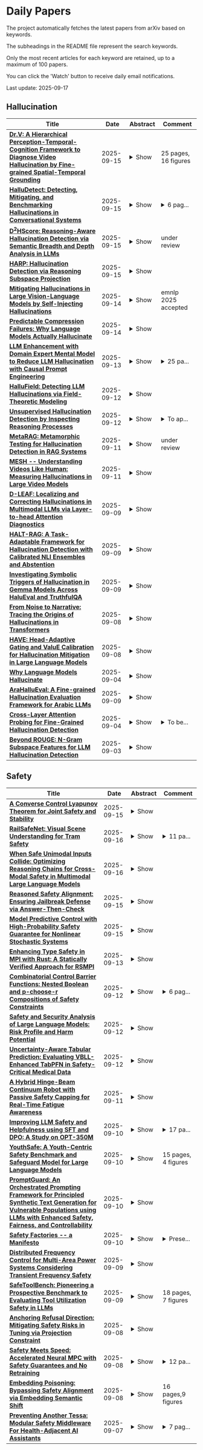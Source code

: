 # Daily Papers
The project automatically fetches the latest papers from arXiv based on keywords.

The subheadings in the README file represent the search keywords.

Only the most recent articles for each keyword are retained, up to a maximum of 100 papers.

You can click the 'Watch' button to receive daily email notifications.

Last update: 2025-09-17

## Hallucination
| **Title** | **Date** | **Abstract** | **Comment** |
| --- | --- | --- | --- |
| **[Dr.V: A Hierarchical Perception-Temporal-Cognition Framework to Diagnose Video Hallucination by Fine-grained Spatial-Temporal Grounding](http://arxiv.org/abs/2509.11866v1)** | 2025-09-15 | <details><summary>Show</summary><p>Recent advancements in large video models (LVMs) have significantly enhance video understanding. However, these models continue to suffer from hallucinations, producing content that conflicts with input videos. To address this issue, we propose Dr.V, a hierarchical framework covering perceptive, temporal, and cognitive levels to diagnose video hallucination by fine-grained spatial-temporal grounding. Dr.V comprises of two key components: a benchmark dataset Dr.V-Bench and a satellite video agent Dr.V-Agent. Dr.V-Bench includes 10k instances drawn from 4,974 videos spanning diverse tasks, each enriched with detailed spatial-temporal annotation. Dr.V-Agent detects hallucinations in LVMs by systematically applying fine-grained spatial-temporal grounding at the perceptive and temporal levels, followed by cognitive level reasoning. This step-by-step pipeline mirrors human-like video comprehension and effectively identifies hallucinations. Extensive experiments demonstrate that Dr.V-Agent is effective in diagnosing hallucination while enhancing interpretability and reliability, offering a practical blueprint for robust video understanding in real-world scenarios. All our data and code are available at https://github.com/Eurekaleo/Dr.V.</p></details> | 25 pages, 16 figures |
| **[HalluDetect: Detecting, Mitigating, and Benchmarking Hallucinations in Conversational Systems](http://arxiv.org/abs/2509.11619v1)** | 2025-09-15 | <details><summary>Show</summary><p>Large Language Models (LLMs) are widely used in industry but remain prone to hallucinations, limiting their reliability in critical applications. This work addresses hallucination reduction in consumer grievance chatbots built using LLaMA 3.1 8B Instruct, a compact model frequently used in industry. We develop HalluDetect, an LLM-based hallucination detection system that achieves an F1 score of 69% outperforming baseline detectors by 25.44%. Benchmarking five chatbot architectures, we find that out of them, AgentBot minimizes hallucinations to 0.4159 per turn while maintaining the highest token accuracy (96.13%), making it the most effective mitigation strategy. Our findings provide a scalable framework for hallucination mitigation, demonstrating that optimized inference strategies can significantly improve factual accuracy. While applied to consumer law, our approach generalizes to other high-risk domains, enhancing trust in LLM-driven assistants. We will release the code and dataset</p></details> | <details><summary>6 pag...</summary><p>6 pages + references + appendix, 3 figures, 2 tables</p></details> |
| **[D$^2$HScore: Reasoning-Aware Hallucination Detection via Semantic Breadth and Depth Analysis in LLMs](http://arxiv.org/abs/2509.11569v1)** | 2025-09-15 | <details><summary>Show</summary><p>Although large Language Models (LLMs) have achieved remarkable success, their practical application is often hindered by the generation of non-factual content, which is called "hallucination". Ensuring the reliability of LLMs' outputs is a critical challenge, particularly in high-stakes domains such as finance, security, and healthcare. In this work, we revisit hallucination detection from the perspective of model architecture and generation dynamics. Leveraging the multi-layer structure and autoregressive decoding process of LLMs, we decompose hallucination signals into two complementary dimensions: the semantic breadth of token representations within each layer, and the semantic depth of core concepts as they evolve across layers. Based on this insight, we propose \textbf{D$^2$HScore (Dispersion and Drift-based Hallucination Score)}, a training-free and label-free framework that jointly measures: (1) \textbf{Intra-Layer Dispersion}, which quantifies the semantic diversity of token representations within each layer; and (2) \textbf{Inter-Layer Drift}, which tracks the progressive transformation of key token representations across layers. To ensure drift reflects the evolution of meaningful semantics rather than noisy or redundant tokens, we guide token selection using attention signals. By capturing both the horizontal and vertical dynamics of representation during inference, D$^2$HScore provides an interpretable and lightweight proxy for hallucination detection. Extensive experiments across five open-source LLMs and five widely used benchmarks demonstrate that D$^2$HScore consistently outperforms existing training-free baselines.</p></details> | under review |
| **[HARP: Hallucination Detection via Reasoning Subspace Projection](http://arxiv.org/abs/2509.11536v1)** | 2025-09-15 | <details><summary>Show</summary><p>Hallucinations in Large Language Models (LLMs) pose a major barrier to their reliable use in critical decision-making. Although existing hallucination detection methods have improved accuracy, they still struggle with disentangling semantic and reasoning information and maintaining robustness. To address these challenges, we propose HARP (Hallucination detection via reasoning subspace projection), a novel hallucination detection framework. HARP establishes that the hidden state space of LLMs can be decomposed into a direct sum of a semantic subspace and a reasoning subspace, where the former encodes linguistic expression and the latter captures internal reasoning processes. Moreover, we demonstrate that the Unembedding layer can disentangle these subspaces, and by applying Singular Value Decomposition (SVD) to its parameters, the basis vectors spanning the semantic and reasoning subspaces are obtained. Finally, HARP projects hidden states onto the basis vectors of the reasoning subspace, and the resulting projections are then used as input features for hallucination detection in LLMs. By using these projections, HARP reduces the dimension of the feature to approximately 5% of the original, filters out most noise, and achieves enhanced robustness. Experiments across multiple datasets show that HARP achieves state-of-the-art hallucination detection performance; in particular, it achieves an AUROC of 92.8% on TriviaQA, outperforming the previous best method by 7.5%.</p></details> |  |
| **[Mitigating Hallucinations in Large Vision-Language Models by Self-Injecting Hallucinations](http://arxiv.org/abs/2509.11287v1)** | 2025-09-14 | <details><summary>Show</summary><p>Large Vision-Language Models (LVLMs) suffer from serious hallucination problems, where the model-generated responses are inconsistent with the visual inputs. Existing hallucination mitigation methods are mainly based on preference alignment and require external human annotations or auxiliary models for preference data collection, which increase costs and limit sustainable improvement. To tackle these challenges, we propose Autonomous Preference Alignment via Self-Injection (APASI), a novel and generalizable method that mitigates hallucinations without external dependencies. APASI leverages the target LVLM to self-inject hallucinations into a generated response, creating a pair of responses with varying preference levels. During the self-injection process, the dis-preferred response is generated based on three key observations of hallucinations, ensuring it simulates real hallucination patterns. This fidelity offers an accurate learning signal for hallucination mitigation. Moreover, APASI incorporates an iterative alignment training strategy combined with curriculum learning to periodically update the preference data with increasing challenge, enabling stable and continuous enhancement of the LVLM. Extensive experiments across six benchmarks show that APASI not only effectively mitigates hallucinations for three baseline models but also achieves comparable or even superior performance to alignment-based methods with external dependency, thereby demonstrating its effectiveness and generalization capability. The code is available at https://github.com/davidluciolu/APASI.</p></details> | emnlp 2025 accepted |
| **[Predictable Compression Failures: Why Language Models Actually Hallucinate](http://arxiv.org/abs/2509.11208v1)** | 2025-09-14 | <details><summary>Show</summary><p>Large language models perform near-Bayesian inference yet violate permutation invariance on exchangeable data. We resolve this by showing transformers minimize expected conditional description length (cross-entropy) over orderings, $\mathbb{E}_\pi[\ell(Y \mid \Gamma_\pi(X))]$, which admits a Kolmogorov-complexity interpretation up to additive constants, rather than the permutation-invariant description length $\ell(Y \mid X)$. This makes them Bayesian in expectation, not in realization. We derive (i) a Quantified Martingale Violation bound showing order-induced deviations scale as $O(\log n)$ with constants; (ii) the Expectation-level Decompression Law linking information budgets to reliability for Bernoulli predicates; and (iii) deployable planners (B2T/RoH/ISR) for answer/abstain decisions. Empirically, permutation dispersion follows $a+b\ln n$ (Qwen2-7B $b \approx 0.377$, Llama-3.1-8B $b \approx 0.147$); permutation mixtures improve ground-truth likelihood/accuracy; and randomized dose-response shows hallucinations drop by $\sim 0.13$ per additional nat. A pre-specified audit with a fixed ISR=1.0 achieves near-0\% hallucinations via calibrated refusal at 24\% abstention. The framework turns hallucinations into predictable compression failures and enables principled information budgeting.</p></details> |  |
| **[LLM Enhancement with Domain Expert Mental Model to Reduce LLM Hallucination with Causal Prompt Engineering](http://arxiv.org/abs/2509.10818v1)** | 2025-09-13 | <details><summary>Show</summary><p>Difficult decision-making problems abound in various disciplines and domains. The proliferation of generative techniques, especially large language models (LLMs), has excited interest in using them for decision support. However, LLMs cannot yet resolve missingness in their training data, leading to hallucinations. Retrieval-Augmented Generation (RAG) enhances LLMs by incorporating external information retrieval, reducing hallucinations and improving accuracy. Yet, RAG and related methods are only partial solutions, as they may lack access to all necessary sources or key missing information. Even everyday issues often challenge LLMs' abilities. Submitting longer prompts with context and examples is one approach to address knowledge gaps, but designing effective prompts is non-trivial and may not capture complex mental models of domain experts. For tasks with missing critical information, LLMs are insufficient, as are many existing systems poorly represented in available documents. This paper explores how LLMs can make decision-making more efficient, using a running example of evaluating whether to respond to a call for proposals. We propose a technology based on optimized human-machine dialogue and monotone Boolean and k-valued functions to discover a computationally tractable personal expert mental model (EMM) of decision-making. Our EMM algorithm for LLM prompt engineering has four steps: (1) factor identification, (2) hierarchical structuring of factors, (3) generating a generalized expert mental model specification, and (4) generating a detailed generalized expert mental model from that specification.</p></details> | <details><summary>25 pa...</summary><p>25 pages,4 figures, 2 tables</p></details> |
| **[HalluField: Detecting LLM Hallucinations via Field-Theoretic Modeling](http://arxiv.org/abs/2509.10753v1)** | 2025-09-12 | <details><summary>Show</summary><p>Large Language Models (LLMs) exhibit impressive reasoning and question-answering capabilities. However, they often produce inaccurate or unreliable content known as hallucinations. This unreliability significantly limits their deployment in high-stakes applications. Thus, there is a growing need for a general-purpose method to detect hallucinations in LLMs. In this work, we introduce HalluField, a novel field-theoretic approach for hallucination detection based on a parametrized variational principle and thermodynamics. Inspired by thermodynamics, HalluField models an LLM's response to a given query and temperature setting as a collection of discrete likelihood token paths, each associated with a corresponding energy and entropy. By analyzing how energy and entropy distributions vary across token paths under changes in temperature and likelihood, HalluField quantifies the semantic stability of a response. Hallucinations are then detected by identifying unstable or erratic behavior in this energy landscape. HalluField is computationally efficient and highly practical: it operates directly on the model's output logits without requiring fine-tuning or auxiliary neural networks. Notably, the method is grounded in a principled physical interpretation, drawing analogies to the first law of thermodynamics. Remarkably, by modeling LLM behavior through this physical lens, HalluField achieves state-of-the-art hallucination detection performance across models and datasets.</p></details> |  |
| **[Unsupervised Hallucination Detection by Inspecting Reasoning Processes](http://arxiv.org/abs/2509.10004v1)** | 2025-09-12 | <details><summary>Show</summary><p>Unsupervised hallucination detection aims to identify hallucinated content generated by large language models (LLMs) without relying on labeled data. While unsupervised methods have gained popularity by eliminating labor-intensive human annotations, they frequently rely on proxy signals unrelated to factual correctness. This misalignment biases detection probes toward superficial or non-truth-related aspects, limiting generalizability across datasets and scenarios. To overcome these limitations, we propose IRIS, an unsupervised hallucination detection framework, leveraging internal representations intrinsic to factual correctness. IRIS prompts the LLM to carefully verify the truthfulness of a given statement, and obtain its contextualized embedding as informative features for training. Meanwhile, the uncertainty of each response is considered a soft pseudolabel for truthfulness. Experimental results demonstrate that IRIS consistently outperforms existing unsupervised methods. Our approach is fully unsupervised, computationally low cost, and works well even with few training data, making it suitable for real-time detection.</p></details> | <details><summary>To ap...</summary><p>To appear in EMNLP 2025</p></details> |
| **[MetaRAG: Metamorphic Testing for Hallucination Detection in RAG Systems](http://arxiv.org/abs/2509.09360v1)** | 2025-09-11 | <details><summary>Show</summary><p>Large Language Models (LLMs) are increasingly deployed in enterprise applications, yet their reliability remains limited by hallucinations, i.e., confident but factually incorrect information. Existing detection approaches, such as SelfCheckGPT and MetaQA, primarily target standalone LLMs and do not address the unique challenges of Retrieval-Augmented Generation (RAG) systems, where responses must be consistent with retrieved evidence. We therefore present MetaRAG, a metamorphic testing framework for hallucination detection in Retrieval-Augmented Generation (RAG) systems. MetaRAG operates in a real-time, unsupervised, black-box setting, requiring neither ground-truth references nor access to model internals, making it suitable for proprietary and high-stakes domains. The framework proceeds in four stages: (1) decompose answers into atomic factoids, (2) generate controlled mutations of each factoid using synonym and antonym substitutions, (3) verify each variant against the retrieved context (synonyms are expected to be entailed and antonyms contradicted), and (4) aggregate penalties for inconsistencies into a response-level hallucination score. Crucially for identity-aware AI, MetaRAG localizes unsupported claims at the factoid span where they occur (e.g., pregnancy-specific precautions, LGBTQ+ refugee rights, or labor eligibility), allowing users to see flagged spans and enabling system designers to configure thresholds and guardrails for identity-sensitive queries. Experiments on a proprietary enterprise dataset illustrate the effectiveness of MetaRAG for detecting hallucinations and enabling trustworthy deployment of RAG-based conversational agents. We also outline a topic-based deployment design that translates MetaRAG's span-level scores into identity-aware safeguards; this design is discussed but not evaluated in our experiments.</p></details> | under review |
| **[MESH -- Understanding Videos Like Human: Measuring Hallucinations in Large Video Models](http://arxiv.org/abs/2509.08538v2)** | 2025-09-11 | <details><summary>Show</summary><p>Large Video Models (LVMs) build on the semantic capabilities of Large Language Models (LLMs) and vision modules by integrating temporal information to better understand dynamic video content. Despite their progress, LVMs are prone to hallucinations-producing inaccurate or irrelevant descriptions. Current benchmarks for video hallucination depend heavily on manual categorization of video content, neglecting the perception-based processes through which humans naturally interpret videos. We introduce MESH, a benchmark designed to evaluate hallucinations in LVMs systematically. MESH uses a Question-Answering framework with binary and multi-choice formats incorporating target and trap instances. It follows a bottom-up approach, evaluating basic objects, coarse-to-fine subject features, and subject-action pairs, aligning with human video understanding. We demonstrate that MESH offers an effective and comprehensive approach for identifying hallucinations in videos. Our evaluations show that while LVMs excel at recognizing basic objects and features, their susceptibility to hallucinations increases markedly when handling fine details or aligning multiple actions involving various subjects in longer videos.</p></details> |  |
| **[D-LEAF: Localizing and Correcting Hallucinations in Multimodal LLMs via Layer-to-head Attention Diagnostics](http://arxiv.org/abs/2509.07864v1)** | 2025-09-09 | <details><summary>Show</summary><p>Multimodal Large Language Models (MLLMs) achieve strong performance on tasks like image captioning and visual question answering, but remain prone to hallucinations, where generated text conflicts with the visual input. Prior work links this partly to insufficient visual attention, but existing attention-based detectors and mitigation typically apply uniform adjustments across layers and heads, obscuring where errors originate. In this paper, we first show these methods fail to accurately localize problematic layers. Then, we introduce two diagnostics: Layer Image Attention Entropy (LIAE) which flags anomalous layers, and Image Attention Focus (IAF) which scores attention heads within those layers. Analysis shows that LIAE pinpoints faulty layers and IAF reliably ranks heads that warrant correction. Guided by these signals, we propose Dynamic Layer-wise Entropy and Attention Fusion (D-LEAF), a task-agnostic, attention-guided method that dynamically localizes and corrects errors during inference with negligible overhead. Results show our D-LEAF delivers a 53% relative improvement on standard captioning benchmarks, and on VQA both accuracy and F1-score improve by approximately 4%, substantially suppressing hallucinations while preserving efficiency.</p></details> |  |
| **[HALT-RAG: A Task-Adaptable Framework for Hallucination Detection with Calibrated NLI Ensembles and Abstention](http://arxiv.org/abs/2509.07475v1)** | 2025-09-09 | <details><summary>Show</summary><p>Detecting content that contradicts or is unsupported by a given source text is a critical challenge for the safe deployment of generative language models. We introduce HALT-RAG, a post-hoc verification system designed to identify hallucinations in the outputs of Retrieval-Augmented Generation (RAG) pipelines. Our flexible and task-adaptable framework uses a universal feature set derived from an ensemble of two frozen, off-the-shelf Natural Language Inference (NLI) models and lightweight lexical signals. These features are used to train a simple, calibrated, and task-adapted meta-classifier. Using a rigorous 5-fold out-of-fold (OOF) training protocol to prevent data leakage and produce unbiased estimates, we evaluate our system on the HaluEval benchmark. By pairing our universal feature set with a lightweight, task-adapted classifier and a precision-constrained decision policy, HALT-RAG achieves strong OOF F1-scores of 0.7756, 0.9786, and 0.7391 on the summarization, QA, and dialogue tasks, respectively. The system's well-calibrated probabilities enable a practical abstention mechanism, providing a reliable tool for balancing model performance with safety requirements.</p></details> |  |
| **[Investigating Symbolic Triggers of Hallucination in Gemma Models Across HaluEval and TruthfulQA](http://arxiv.org/abs/2509.09715v1)** | 2025-09-09 | <details><summary>Show</summary><p>Hallucination in Large Language Models (LLMs) is a well studied problem. However, the properties that make LLM intrinsically vulnerable to hallucinations have not been identified and studied. This research identifies and characterizes the key properties, allowing us to pinpoint vulnerabilities within the model's internal mechanisms. To solidify on these properties, we utilized two established datasets, HaluEval and TruthfulQA and convert their existing format of question answering into various other formats to narrow down these properties as the reason for the hallucinations. Our findings reveal that hallucination percentages across symbolic properties are notably high for Gemma-2-2B, averaging 79.0% across tasks and datasets. With increased model scale, hallucination drops to 73.6% for Gemma-2-9B and 63.9% for Gemma-2-27B, reflecting a 15 percentage point reduction overall. Although the hallucination rate decreases as the model size increases, a substantial amount of hallucination caused by symbolic properties still persists. This is especially evident for modifiers (ranging from 84.76% to 94.98%) and named entities (ranging from 83.87% to 93.96%) across all Gemma models and both datasets. These findings indicate that symbolic elements continue to confuse the models, pointing to a fundamental weakness in how these LLMs process such inputs--regardless of their scale.</p></details> |  |
| **[From Noise to Narrative: Tracing the Origins of Hallucinations in Transformers](http://arxiv.org/abs/2509.06938v1)** | 2025-09-08 | <details><summary>Show</summary><p>As generative AI systems become competent and democratized in science, business, and government, deeper insight into their failure modes now poses an acute need. The occasional volatility in their behavior, such as the propensity of transformer models to hallucinate, impedes trust and adoption of emerging AI solutions in high-stakes areas. In the present work, we establish how and when hallucinations arise in pre-trained transformer models through concept representations captured by sparse autoencoders, under scenarios with experimentally controlled uncertainty in the input space. Our systematic experiments reveal that the number of semantic concepts used by the transformer model grows as the input information becomes increasingly unstructured. In the face of growing uncertainty in the input space, the transformer model becomes prone to activate coherent yet input-insensitive semantic features, leading to hallucinated output. At its extreme, for pure-noise inputs, we identify a wide variety of robustly triggered and meaningful concepts in the intermediate activations of pre-trained transformer models, whose functional integrity we confirm through targeted steering. We also show that hallucinations in the output of a transformer model can be reliably predicted from the concept patterns embedded in transformer layer activations. This collection of insights on transformer internal processing mechanics has immediate consequences for aligning AI models with human values, AI safety, opening the attack surface for potential adversarial attacks, and providing a basis for automatic quantification of a model's hallucination risk.</p></details> |  |
| **[HAVE: Head-Adaptive Gating and ValuE Calibration for Hallucination Mitigation in Large Language Models](http://arxiv.org/abs/2509.06596v1)** | 2025-09-08 | <details><summary>Show</summary><p>Large Language Models (LLMs) often produce hallucinations in retrieval-augmented or long-context generation, even when relevant evidence is present. This stems from two issues: head importance is treated as input-agnostic, and raw attention weights poorly reflect each token's true contribution. We present HAVE (Head-Adaptive Gating and ValuE Calibration), a parameter-free decoding framework that directly addresses both challenges. HAVE introduces head-adaptive gating, which performs instance-level soft reweighing of attention heads, and value calibration, which augments attention with the magnitude of value vectors to approximate write-back contribution. Together, these modules construct token-level evidence aligned with model updates and fuse it with the LM distribution through a lightweight uncertainty-scaled policy. HAVE requires no finetuning and operates in a single forward pass, making it efficient and broadly applicable. Experiments across multiple QA benchmarks and LLM families demonstrate that HAVE consistently reduces hallucinations and outperforms strong baselines, including DAGCD, with modest overhead. The framework is transparent, reproducible, and readily integrates with off-the-shelf LLMs, advancing trustworthy generation in real-world settings.</p></details> |  |
| **[Why Language Models Hallucinate](http://arxiv.org/abs/2509.04664v1)** | 2025-09-04 | <details><summary>Show</summary><p>Like students facing hard exam questions, large language models sometimes guess when uncertain, producing plausible yet incorrect statements instead of admitting uncertainty. Such "hallucinations" persist even in state-of-the-art systems and undermine trust. We argue that language models hallucinate because the training and evaluation procedures reward guessing over acknowledging uncertainty, and we analyze the statistical causes of hallucinations in the modern training pipeline. Hallucinations need not be mysterious -- they originate simply as errors in binary classification. If incorrect statements cannot be distinguished from facts, then hallucinations in pretrained language models will arise through natural statistical pressures. We then argue that hallucinations persist due to the way most evaluations are graded -- language models are optimized to be good test-takers, and guessing when uncertain improves test performance. This "epidemic" of penalizing uncertain responses can only be addressed through a socio-technical mitigation: modifying the scoring of existing benchmarks that are misaligned but dominate leaderboards, rather than introducing additional hallucination evaluations. This change may steer the field toward more trustworthy AI systems.</p></details> |  |
| **[AraHalluEval: A Fine-grained Hallucination Evaluation Framework for Arabic LLMs](http://arxiv.org/abs/2509.04656v2)** | 2025-09-09 | <details><summary>Show</summary><p>Recently, extensive research on the hallucination of the large language models (LLMs) has mainly focused on the English language. Despite the growing number of multilingual and Arabic-specific LLMs, evaluating LLMs' hallucination in the Arabic context remains relatively underexplored. The knowledge gap is particularly pressing given Arabic's widespread use across many regions and its importance in global communication and media. This paper presents the first comprehensive hallucination evaluation of Arabic and multilingual LLMs on two critical Arabic natural language generation tasks: generative question answering (GQA) and summarization. This study evaluates a total of 12 LLMs, including 4 Arabic pre-trained models, 4 multilingual models, and 4 reasoning-based models. To assess the factual consistency and faithfulness of LLMs' outputs, we developed a fine-grained hallucination evaluation framework consisting of 12 fine-grained hallucination indicators that represent the varying characteristics of each task. The results reveal that factual hallucinations are more prevalent than faithfulness errors across all models and tasks. Notably, the Arabic pre-trained model Allam consistently demonstrates lower hallucination rates than multilingual models and a comparative performance with reasoning-based models. The code is available at: https://github.com/aishaalansari57/AraHalluEval</p></details> |  |
| **[Cross-Layer Attention Probing for Fine-Grained Hallucination Detection](http://arxiv.org/abs/2509.09700v1)** | 2025-09-04 | <details><summary>Show</summary><p>With the large-scale adoption of Large Language Models (LLMs) in various applications, there is a growing reliability concern due to their tendency to generate inaccurate text, i.e. hallucinations. In this work, we propose Cross-Layer Attention Probing (CLAP), a novel activation probing technique for hallucination detection, which processes the LLM activations across the entire residual stream as a joint sequence. Our empirical evaluations using five LLMs and three tasks show that CLAP improves hallucination detection compared to baselines on both greedy decoded responses as well as responses sampled at higher temperatures, thus enabling fine-grained detection, i.e. the ability to disambiguate hallucinations and non-hallucinations among different sampled responses to a given prompt. This allows us to propose a detect-then-mitigate strategy using CLAP to reduce hallucinations and improve LLM reliability compared to direct mitigation approaches. Finally, we show that CLAP maintains high reliability even when applied out-of-distribution.</p></details> | <details><summary>To be...</summary><p>To be published at the TRUST-AI workshop, ECAI 2025</p></details> |
| **[Beyond ROUGE: N-Gram Subspace Features for LLM Hallucination Detection](http://arxiv.org/abs/2509.05360v1)** | 2025-09-03 | <details><summary>Show</summary><p>Large Language Models (LLMs) have demonstrated effectiveness across a wide variety of tasks involving natural language, however, a fundamental problem of hallucinations still plagues these models, limiting their trustworthiness in generating consistent, truthful information. Detecting hallucinations has quickly become an important topic, with various methods such as uncertainty estimation, LLM Judges, retrieval augmented generation (RAG), and consistency checks showing promise. Many of these methods build upon foundational metrics, such as ROUGE, BERTScore, or Perplexity, which often lack the semantic depth necessary to detect hallucinations effectively. In this work, we propose a novel approach inspired by ROUGE that constructs an N-Gram frequency tensor from LLM-generated text. This tensor captures richer semantic structure by encoding co-occurrence patterns, enabling better differentiation between factual and hallucinated content. We demonstrate this by applying tensor decomposition methods to extract singular values from each mode and use these as input features to train a multi-layer perceptron (MLP) binary classifier for hallucinations. Our method is evaluated on the HaluEval dataset and demonstrates significant improvements over traditional baselines, as well as competitive performance against state-of-the-art LLM judges.</p></details> |  |

## Safety
| **Title** | **Date** | **Abstract** | **Comment** |
| --- | --- | --- | --- |
| **[A Converse Control Lyapunov Theorem for Joint Safety and Stability](http://arxiv.org/abs/2509.12182v1)** | 2025-09-15 | <details><summary>Show</summary><p>We show that the existence of a strictly compatible pair of control Lyapunov and control barrier functions is equivalent to the existence of a single smooth Lyapunov function that certifies both asymptotic stability and safety. This characterization complements existing literature on converse Lyapunov functions by establishing a partial differential equation (PDE) characterization with prescribed boundary conditions on the safe set, ensuring that the safe set is exactly certified by this Lyapunov function. The result also implies that if a safety and stability specification cannot be certified by a single Lyapunov function, then any pair of control Lyapunov and control barrier functions necessarily leads to a conflict and cannot be satisfied simultaneously in a robust sense.</p></details> |  |
| **[RailSafeNet: Visual Scene Understanding for Tram Safety](http://arxiv.org/abs/2509.12125v2)** | 2025-09-16 | <details><summary>Show</summary><p>Tram-human interaction safety is an important challenge, given that trams frequently operate in densely populated areas, where collisions can range from minor injuries to fatal outcomes. This paper addresses the issue from the perspective of designing a solution leveraging digital image processing, deep learning, and artificial intelligence to improve the safety of pedestrians, drivers, cyclists, pets, and tram passengers. We present RailSafeNet, a real-time framework that fuses semantic segmentation, object detection and a rule-based Distance Assessor to highlight track intrusions. Using only monocular video, the system identifies rails, localises nearby objects and classifies their risk by comparing projected distances with the standard 1435mm rail gauge. Experiments on the diverse RailSem19 dataset show that a class-filtered SegFormer B3 model achieves 65% intersection-over-union (IoU), while a fine-tuned YOLOv8 attains 75.6% mean average precision (mAP) calculated at an intersection over union (IoU) threshold of 0.50. RailSafeNet therefore delivers accurate, annotation-light scene understanding that can warn drivers before dangerous situations escalate. Code available at https://github.com/oValach/RailSafeNet.</p></details> | <details><summary>11 pa...</summary><p>11 pages, 5 figures, EPIA2025</p></details> |
| **[When Safe Unimodal Inputs Collide: Optimizing Reasoning Chains for Cross-Modal Safety in Multimodal Large Language Models](http://arxiv.org/abs/2509.12060v2)** | 2025-09-16 | <details><summary>Show</summary><p>Multimodal Large Language Models (MLLMs) are susceptible to the implicit reasoning risk, wherein innocuous unimodal inputs synergistically assemble into risky multimodal data that produce harmful outputs. We attribute this vulnerability to the difficulty of MLLMs maintaining safety alignment through long-chain reasoning. To address this issue, we introduce Safe-Semantics-but-Unsafe-Interpretation (SSUI), the first dataset featuring interpretable reasoning paths tailored for such a cross-modal challenge. A novel training framework, Safety-aware Reasoning Path Optimization (SRPO), is also designed based on the SSUI dataset to align the MLLM's internal reasoning process with human safety values. Experimental results show that our SRPO-trained models achieve state-of-the-art results on key safety benchmarks, including the proposed Reasoning Path Benchmark (RSBench), significantly outperforming both open-source and top-tier commercial MLLMs.</p></details> |  |
| **[Reasoned Safety Alignment: Ensuring Jailbreak Defense via Answer-Then-Check](http://arxiv.org/abs/2509.11629v1)** | 2025-09-15 | <details><summary>Show</summary><p>As large language models (LLMs) continue to advance in capabilities, ensuring their safety against jailbreak attacks remains a critical challenge. In this paper, we introduce a novel safety alignment approach called Answer-Then-Check, which enhances LLM robustness against malicious prompts by applying thinking ability to mitigate jailbreaking problems before producing a final answer to the user. Our method enables models to directly answer the question in their thought and then critically evaluate its safety before deciding whether to provide it. To implement this approach, we construct the Reasoned Safety Alignment (ReSA) dataset, comprising 80K examples that teach models to reason through direct responses and then analyze their safety. Experimental results demonstrate that our approach achieves the Pareto frontier with superior safety capability while decreasing over-refusal rates on over-refusal benchmarks. Notably, the model fine-tuned with ReSA maintains general reasoning capabilities on benchmarks like MMLU, MATH500, and HumanEval. Besides, our method equips models with the ability to perform safe completion. Unlike post-hoc methods that can only reject harmful queries, our model can provide helpful and safe alternative responses for sensitive topics (e.g., self-harm). Furthermore, we discover that training on a small subset of just 500 examples can achieve comparable performance to using the full dataset, suggesting that safety alignment may require less data than previously assumed.</p></details> |  |
| **[Model Predictive Control with High-Probability Safety Guarantee for Nonlinear Stochastic Systems](http://arxiv.org/abs/2509.11584v1)** | 2025-09-15 | <details><summary>Show</summary><p>We present a model predictive control (MPC) framework for nonlinear stochastic systems that ensures safety guarantee with high probability. Unlike most existing stochastic MPC schemes, our method adopts a set-erosion that converts the probabilistic safety constraint into a tractable deterministic safety constraint on a smaller safe set over deterministic dynamics. As a result, our method is compatible with any off-the-shelf deterministic MPC algorithm. The key to the effectiveness of our method is a tight bound on the stochastic fluctuation of a stochastic trajectory around its nominal version. Our method is scalable and can guarantee safety with high probability level (e.g., 99.99%), making it particularly suitable for safety-critical applications involving complex nonlinear dynamics. Rigorous analysis is conducted to establish a theoretical safety guarantee, and numerical experiments are provided to validate the effectiveness of the proposed MPC method.</p></details> |  |
| **[Enhancing Type Safety in MPI with Rust: A Statically Verified Approach for RSMPI](http://arxiv.org/abs/2509.10803v1)** | 2025-09-13 | <details><summary>Show</summary><p>The Message Passing Interface (MPI) is a fundamental tool for building high-performance computing (HPC) applications, enabling efficient communication across distributed systems. Despite its widespread adoption, MPI's low-level interface and lack of built-in type safety make it prone to runtime errors, undefined behavior, and debugging challenges, especially in large-scale applications. Rust, a modern systems programming language, offers a compelling solution with its strong type system, which enforces memory and type safety at compile time without compromising performance. This paper introduces a type-safe communication framework for MPI, built on the RSMPI library, to address the limitations of traditional MPI programming. At its core is the TypedCommunicator, an abstraction that enforces static type safety in point-to-point communication operations. By leveraging Rust's Equivalence trait, our framework guarantees that only compatible types can participate in communication, catching mismatches either at compile time or through runtime validation. The framework supports both single-value and slice-based communication, providing an intuitive API for diverse data structures. Our implementation demonstrates that this approach eliminates common MPI errors, improves developer productivity, and maintains performance, adhering to Rust's principle of zero-cost abstractions. This work lays the foundation for extending type safety to collective operations, advancing the robustness of parallel computing in Rust.</p></details> |  |
| **[Combinatorial Control Barrier Functions: Nested Boolean and p-choose-r Compositions of Safety Constraints](http://arxiv.org/abs/2509.10716v1)** | 2025-09-12 | <details><summary>Show</summary><p>This paper investigates the problem of composing multiple control barrier functions (CBFs) -- and matrix control barrier functions (MCBFs) -- through logical and combinatorial operations. Standard CBF formulations naturally enable conjunctive (AND) combinations, but disjunctive (OR) and more general logical structures introduce nonsmoothness and possibly a combinatorial blow-up in the number of logical combinations. We introduce the framework of combinatorial CBFs that addresses p-choose-r safety specifications and their nested composition. The proposed framework ensures safety for the exact safe set in a scalable way, using the original number of primitive constraints. We establish theoretical guarantees on safety under these compositions, and we demonstrate their use on a patrolling problem in a multi-agent system.</p></details> | <details><summary>6 pag...</summary><p>6 pages, 3 figures, Submitted to Control System Letters (L-CSS) with the possibility of presenting at the American Control Conference (ACC) 2026</p></details> |
| **[Safety and Security Analysis of Large Language Models: Risk Profile and Harm Potential](http://arxiv.org/abs/2509.10655v1)** | 2025-09-12 | <details><summary>Show</summary><p>While the widespread deployment of Large Language Models (LLMs) holds great potential for society, their vulnerabilities to adversarial manipulation and exploitation can pose serious safety, security, and ethical risks. As new threats continue to emerge, it becomes critically necessary to assess the landscape of LLMs' safety and security against evolving adversarial prompt techniques. To understand the behavior of LLMs, this research provides an empirical analysis and risk profile of nine prominent LLMs, Claude Opus 4, DeepSeek V3 (both open-source and online), Gemini 2.5 Flash, GPT-4o, Grok 3, Llama 4 Scout, Mistral 7B, and Qwen 3 1.7B, against 24 different security and safety categories. These LLMs are evaluated on their ability to produce harmful responses for adversarially crafted prompts (dataset has been made public) for a broad range of safety and security topics, such as promotion of violent criminal behavior, promotion of non-violent criminal activity, societal harms related to safety, illegal sexual content, dangerous code generation, and cybersecurity threats beyond code. Our study introduces the Risk Severity Index (RSI), an agile and scalable evaluation score, to quantify and compare the security posture and creating a risk profile of LLMs. As the LLM development landscape progresses, the RSI is intended to be a valuable metric for comparing the risks of LLMs across evolving threats. This research finds widespread vulnerabilities in the safety filters of the LLMs tested and highlights the urgent need for stronger alignment, responsible deployment practices, and model governance, particularly for open-access and rapidly iterated models.</p></details> |  |
| **[Uncertainty-Aware Tabular Prediction: Evaluating VBLL-Enhanced TabPFN in Safety-Critical Medical Data](http://arxiv.org/abs/2509.10048v1)** | 2025-09-12 | <details><summary>Show</summary><p>Predictive models are being increasingly used across a wide range of domains, including safety-critical applications such as medical diagnosis and criminal justice. Reliable uncertainty estimation is a crucial task in such settings. Tabular Prior-data Fitted Network (TabPFN) is a recently proposed machine learning foundation model for tabular dataset, which uses a generative transformer architecture. Variational Bayesian Last Layers (VBLL) is a state-of-the-art lightweight variational formulation that effectively improves uncertainty estimation with minimal computational overhead. In this work we aim to evaluate the performance of VBLL integrated with the recently proposed TabPFN in uncertainty calibration. Our experiments, conducted on three benchmark medical tabular datasets, compare the performance of the original TabPFN and the VBLL-integrated version. Contrary to expectations, we observed that original TabPFN consistently outperforms VBLL integrated TabPFN in uncertainty calibration across all datasets.</p></details> |  |
| **[A Hybrid Hinge-Beam Continuum Robot with Passive Safety Capping for Real-Time Fatigue Awareness](http://arxiv.org/abs/2509.09404v1)** | 2025-09-11 | <details><summary>Show</summary><p>Cable-driven continuum robots offer high flexibility and lightweight design, making them well-suited for tasks in constrained and unstructured environments. However, prolonged use can induce mechanical fatigue from plastic deformation and material degradation, compromising performance and risking structural failure. In the state of the art, fatigue estimation of continuum robots remains underexplored, limiting long-term operation. To address this, we propose a fatigue-aware continuum robot with three key innovations: (1) a Hybrid Hinge-Beam structure where TwistBeam and BendBeam decouple torsion and bending: passive revolute joints in the BendBeam mitigate stress concentration, while TwistBeam's limited torsional deformation reduces BendBeam stress magnitude, enhancing durability; (2) a Passive Stopper that safely constrains motion via mechanical constraints and employs motor torque sensing to detect corresponding limit torque, ensuring safety and enabling data collection; and (3) a real-time fatigue-awareness method that estimates stiffness from motor torque at the limit pose, enabling online fatigue estimation without additional sensors. Experiments show that the proposed design reduces fatigue accumulation by about 49% compared with a conventional design, while passive mechanical limiting combined with motor-side sensing allows accurate estimation of structural fatigue and damage. These results confirm the effectiveness of the proposed architecture for safe and reliable long-term operation.</p></details> |  |
| **[Improving LLM Safety and Helpfulness using SFT and DPO: A Study on OPT-350M](http://arxiv.org/abs/2509.09055v1)** | 2025-09-10 | <details><summary>Show</summary><p>This research investigates the effectiveness of alignment techniques, Supervised Fine-Tuning (SFT), Direct Preference Optimization (DPO), and a combined SFT+DPO approach on improving the safety and helpfulness of the OPT-350M language model. Utilizing the Anthropic Helpful-Harmless RLHF dataset, we train and evaluate four models: the base OPT350M, an SFT model, a DPO model, and a model trained with both SFT and DPO. We introduce three key evaluation metrics: Harmlessness Rate (HmR), Helpfulness Rate (HpR), and a Combined Alignment Score (CAS), all derived from reward model outputs. The results show that while SFT outperforms DPO, The combined SFT+DPO model outperforms all others across all metrics, demonstrating the complementary nature of these techniques. Our findings also highlight challenges posed by noisy data, limited GPU resources, and training constraints. This study offers a comprehensive view of how fine-tuning strategies affect model alignment and provides a foundation for more robust alignment pipelines in future work.</p></details> | <details><summary>17 pa...</summary><p>17 pages, 3 figures. Code and dataset available at https://github.com/PiyushWithPant/Improving-LLM-Safety-and-Helpfulness-using-SFT-and-DPO</p></details> |
| **[YouthSafe: A Youth-Centric Safety Benchmark and Safeguard Model for Large Language Models](http://arxiv.org/abs/2509.08997v1)** | 2025-09-10 | <details><summary>Show</summary><p>Large Language Models (LLMs) are increasingly used by teenagers and young adults in everyday life, ranging from emotional support and creative expression to educational assistance. However, their unique vulnerabilities and risk profiles remain under-examined in current safety benchmarks and moderation systems, leaving this population disproportionately exposed to harm. In this work, we present Youth AI Risk (YAIR), the first benchmark dataset designed to evaluate and improve the safety of youth LLM interactions. YAIR consists of 12,449 annotated conversation snippets spanning 78 fine grained risk types, grounded in a taxonomy of youth specific harms such as grooming, boundary violation, identity confusion, and emotional overreliance. We systematically evaluate widely adopted moderation models on YAIR and find that existing approaches substantially underperform in detecting youth centered risks, often missing contextually subtle yet developmentally harmful interactions. To address these gaps, we introduce YouthSafe, a real-time risk detection model optimized for youth GenAI contexts. YouthSafe significantly outperforms prior systems across multiple metrics on risk detection and classification, offering a concrete step toward safer and more developmentally appropriate AI interactions for young users.</p></details> | 15 pages, 4 figures |
| **[PromptGuard: An Orchestrated Prompting Framework for Principled Synthetic Text Generation for Vulnerable Populations using LLMs with Enhanced Safety, Fairness, and Controllability](http://arxiv.org/abs/2509.08910v1)** | 2025-09-10 | <details><summary>Show</summary><p>The proliferation of Large Language Models (LLMs) in real-world applications poses unprecedented risks of generating harmful, biased, or misleading information to vulnerable populations including LGBTQ+ individuals, single parents, and marginalized communities. While existing safety approaches rely on post-hoc filtering or generic alignment techniques, they fail to proactively prevent harmful outputs at the generation source. This paper introduces PromptGuard, a novel modular prompting framework with our breakthrough contribution: VulnGuard Prompt, a hybrid technique that prevents harmful information generation using real-world data-driven contrastive learning. VulnGuard integrates few-shot examples from curated GitHub repositories, ethical chain-of-thought reasoning, and adaptive role-prompting to create population-specific protective barriers. Our framework employs theoretical multi-objective optimization with formal proofs demonstrating 25-30% analytical harm reduction through entropy bounds and Pareto optimality. PromptGuard orchestrates six core modules: Input Classification, VulnGuard Prompting, Ethical Principles Integration, External Tool Interaction, Output Validation, and User-System Interaction, creating an intelligent expert system for real-time harm prevention. We provide comprehensive mathematical formalization including convergence proofs, vulnerability analysis using information theory, and theoretical validation framework using GitHub-sourced datasets, establishing mathematical foundations for systematic empirical research.</p></details> |  |
| **[Safety Factories -- a Manifesto](http://arxiv.org/abs/2509.08285v1)** | 2025-09-10 | <details><summary>Show</summary><p>Modern cyber-physical systems are operated by complex software that increasingly takes over safety-critical functions. Software enables rapid iterations and continuous delivery of new functionality that meets the ever-changing expectations of users. As high-speed development requires discipline, rigor, and automation, software factories are used. These entail methods and tools used for software development, such as build systems and pipelines. To keep up with the rapid evolution of software, we need to bridge the disconnect in methods and tools between software development and safety engineering today. We need to invest more in formality upfront - capturing safety work products in semantically rich models that are machine-processable, defining automatic consistency checks, and automating the generation of documentation - to benefit later. Transferring best practices from software to safety engineering is worth exploring. We advocate for safety factories, which integrate safety tooling and methods into software development pipelines.</p></details> | <details><summary>Prese...</summary><p>Presented at The 44th International Conference on Computer Safety, Reliability and Security (SafeComp 2025)</p></details> |
| **[Distributed Frequency Control for Multi-Area Power Systems Considering Transient Frequency Safety](http://arxiv.org/abs/2509.07345v1)** | 2025-09-09 | <details><summary>Show</summary><p>High penetration of renewable energy sources intensifies frequency fluctuations in multi-area power systems, challenging both stability and operational safety. This paper proposes a novel distributed frequency control method that ensures transient frequency safety and enforces generation capacity constraints, while achieving steady-state frequency restoration and optimal economic operation. The method integrates a feedback optimization (FO)-based controller and a safety corrector. The FO-based controller generates reference setpoints by solving an optimization problem, driving the system to the steady state corresponding to the optimal solution of this problem. The safety corrector then modifies these references using control barrier functions to maintain frequencies within prescribed safe bounds during transients while respecting capacity constraints. The proposed method combines low computational burden with improved regulation performance and enhanced practical applicability. Theoretical analysis establishes optimality, asymptotic stability, and transient frequency safety for the closed-loop system. Simulation studies show that, compared with conventional FO-based schemes, the method consistently enforces frequency safety and capacity limits, achieves smaller frequency deviations and faster recovery, thereby demonstrating its practical effectiveness and advantages.</p></details> |  |
| **[SafeToolBench: Pioneering a Prospective Benchmark to Evaluating Tool Utilization Safety in LLMs](http://arxiv.org/abs/2509.07315v1)** | 2025-09-09 | <details><summary>Show</summary><p>Large Language Models (LLMs) have exhibited great performance in autonomously calling various tools in external environments, leading to better problem solving and task automation capabilities. However, these external tools also amplify potential risks such as financial loss or privacy leakage with ambiguous or malicious user instructions. Compared to previous studies, which mainly assess the safety awareness of LLMs after obtaining the tool execution results (i.e., retrospective evaluation), this paper focuses on prospective ways to assess the safety of LLM tool utilization, aiming to avoid irreversible harm caused by directly executing tools. To this end, we propose SafeToolBench, the first benchmark to comprehensively assess tool utilization security in a prospective manner, covering malicious user instructions and diverse practical toolsets. Additionally, we propose a novel framework, SafeInstructTool, which aims to enhance LLMs' awareness of tool utilization security from three perspectives (i.e., \textit{User Instruction, Tool Itself, and Joint Instruction-Tool}), leading to nine detailed dimensions in total. We experiment with four LLMs using different methods, revealing that existing approaches fail to capture all risks in tool utilization. In contrast, our framework significantly enhances LLMs' self-awareness, enabling a more safe and trustworthy tool utilization.</p></details> | 18 pages, 7 figures |
| **[Anchoring Refusal Direction: Mitigating Safety Risks in Tuning via Projection Constraint](http://arxiv.org/abs/2509.06795v1)** | 2025-09-08 | <details><summary>Show</summary><p>Instruction Fine-Tuning (IFT) has been widely adopted as an effective post-training strategy to enhance various abilities of Large Language Models (LLMs). However, prior studies have shown that IFT can significantly compromise LLMs' safety, particularly their ability to refuse malicious instructions, raising significant concerns. Recent research into the internal mechanisms of LLMs has identified the refusal direction (r-direction) in the hidden states, which plays a pivotal role in governing refusal behavior. Building on this insight, our study reveals that the r-direction tends to drift during training, which we identify as one of the causes of the associated safety risks. To mitigate such drift, our proposed ProCon method introduces a projection-constrained loss term that regularizes the projection magnitude of each training sample's hidden state onto the r-direction. Our initial analysis shows that applying an appropriate constraint can effectively mitigate the refusal direction drift and associated safety risks, but remains limited by overall performance barriers. To overcome this barrier, informed by our observation of early-stage sharp drift and a data-driven perspective, we introduce a warm-up strategy that emphasizes early-stage strong constraints and broaden the data distribution to strengthen constraint signals, leading to an enhanced ProCon method. Experimental results under various datasets, scenarios, and LLMs demonstrate that our method can significantly mitigate safety risks posed by IFT while preserving task performance gains. Even compared with strong baselines, our method consistently delivers superior overall performance. Crucially, our analysis indicates that ProCon can contribute to stabilizing the r-direction during training, while such an interpretability-driven exploration of LLMs' internal mechanisms lays a solid foundation for future safety research.</p></details> |  |
| **[Safety Meets Speed: Accelerated Neural MPC with Safety Guarantees and No Retraining](http://arxiv.org/abs/2509.06404v1)** | 2025-09-08 | <details><summary>Show</summary><p>While Model Predictive Control (MPC) enforces safety via constraints, its real-time execution can exceed embedded compute budgets. We propose a Barrier-integrated Adaptive Neural Model Predictive Control (BAN-MPC) framework that synergizes neural networks' fast computation with MPC's constraint-handling capability. To ensure strict safety, we replace traditional Euclidean distance with Control Barrier Functions (CBFs) for collision avoidance. We integrate an offline-learned neural value function into the optimization objective of a Short-horizon MPC, substantially reducing online computational complexity. Additionally, we use a second neural network to learn the sensitivity of the value function to system parameters, and adaptively adjust the neural value function based on this neural sensitivity when model parameters change, eliminating the need for retraining and reducing offline computation costs. The hardware in-the-loop (HIL) experiments on Jetson Nano show that BAN-MPC solves 200 times faster than traditional MPC, enabling collision-free navigation with control error below 5\% under model parameter variations within 15\%, making it an effective embedded MPC alternative.</p></details> | <details><summary>12 pa...</summary><p>12 pages, 9 figures, accepted to RA-L</p></details> |
| **[Embedding Poisoning: Bypassing Safety Alignment via Embedding Semantic Shift](http://arxiv.org/abs/2509.06338v1)** | 2025-09-08 | <details><summary>Show</summary><p>The widespread distribution of Large Language Models (LLMs) through public platforms like Hugging Face introduces significant security challenges. While these platforms perform basic security scans, they often fail to detect subtle manipulations within the embedding layer. This work identifies a novel class of deployment phase attacks that exploit this vulnerability by injecting imperceptible perturbations directly into the embedding layer outputs without modifying model weights or input text. These perturbations, though statistically benign, systematically bypass safety alignment mechanisms and induce harmful behaviors during inference. We propose Search based Embedding Poisoning(SEP), a practical, model agnostic framework that introduces carefully optimized perturbations into embeddings associated with high risk tokens. SEP leverages a predictable linear transition in model responses, from refusal to harmful output to semantic deviation to identify a narrow perturbation window that evades alignment safeguards. Evaluated across six aligned LLMs, SEP achieves an average attack success rate of 96.43% while preserving benign task performance and evading conventional detection mechanisms. Our findings reveal a critical oversight in deployment security and emphasize the urgent need for embedding level integrity checks in future LLM defense strategies.</p></details> | 16 pages,9 figures |
| **[Preventing Another Tessa: Modular Safety Middleware For Health-Adjacent AI Assistants](http://arxiv.org/abs/2509.07022v1)** | 2025-09-07 | <details><summary>Show</summary><p>In 2023, the National Eating Disorders Association's (NEDA) chatbot Tessa was suspended after providing harmful weight-loss advice to vulnerable users-an avoidable failure that underscores the risks of unsafe AI in healthcare contexts. This paper examines Tessa as a case study in absent safety engineering and demonstrates how a lightweight, modular safeguard could have prevented the incident. We propose a hybrid safety middleware that combines deterministic lexical gates with an in-line large language model (LLM) policy filter, enforcing fail-closed verdicts and escalation pathways within a single model call. Using synthetic evaluations, we show that this design achieves perfect interception of unsafe prompts at baseline cost and latency, outperforming traditional multi-stage pipelines. Beyond technical remedies, we map Tessa's failure patterns to established frameworks (OWASP LLM Top10, NIST SP 800-53), connecting practical safeguards to actionable governance controls. The results highlight that robust, auditable safety in health-adjacent AI does not require heavyweight infrastructure: explicit, testable checks at the last mile are sufficient to prevent "another Tessa", while governance and escalation ensure sustainability in real-world deployment.</p></details> | <details><summary>7 pag...</summary><p>7 pages content, 1 page reference, 1 figure, Accepted at AAAI Fall Symposium Series</p></details> |


